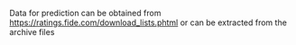 Data for prediction can be obtained from https://ratings.fide.com/download_lists.phtml or can be extracted from the archive files
